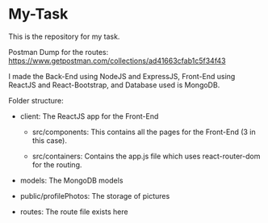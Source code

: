 # My-Task
This is the repository for my task.

Postman Dump for the routes: https://www.getpostman.com/collections/ad41663cfab1c5f34f43 

I made the Back-End using NodeJS and ExpressJS, Front-End using ReactJS and React-Bootstrap, and Database used is MongoDB.

Folder structure:

* client: The ReactJS app for the Front-End

    * src/components: This contains all the pages for the Front-End (3 in this case).

    * src/containers: Contains the app.js file which uses react-router-dom for the routing.

* models: The MongoDB models

* public/profilePhotos: The storage of pictures

* routes: The route file exists here